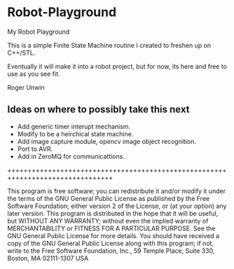 Robot-Playground
================

My Robot Playground


This is a simple Finite State Machine routine I created to freshen up on C++/STL.

Eventually it will make it into a robot project, but for now, its here and free 
to use as you see fit.

Roger Unwin

Ideas on where to possibly take this next
-----------------------------------------
* Add generic timer interupt mechanism.
* Modify to be a heirchical state machine.
* Add image capture module, opencv image object recognition.
* Port to AVR.
* Add in ZeroMQ for communicattions.

++++++++++++++++++++++++++++++++++++++++++++++++++++++++++++++++++++++++++++++++

This program is free software; you can redistribute it and/or modify it under
the terms of the GNU General Public License as published by the Free Software 
Foundation; either version 2 of the License, or (at your option) any later 
version.
This program is distributed in the hope that it will be useful, but WITHOUT 
ANY WARRANTY; without even the implied warranty of MERCHANTABILITY or FITNESS
FOR A PARTICULAR PURPOSE. See the GNU General Public License for more details.
You should have received a copy of the GNU General Public License along with 
this program; if not, write to the Free Software Foundation, Inc., 59 Temple 
Place, Suite 330, Boston, MA 02111-1307 USA




